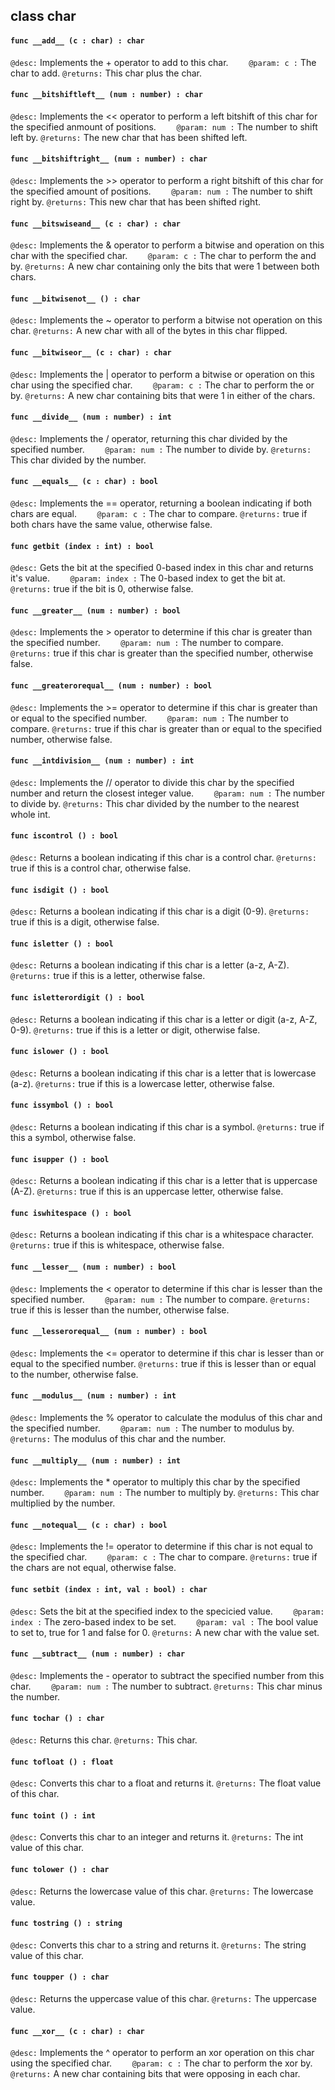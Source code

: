 ## class char

#### ```func __add__ (c : char) : char```


```@desc:``` Implements the + operator to add to this char.
```    @param: c :``` The char to add.
```@returns:``` This char plus the char.

#### ```func __bitshiftleft__ (num : number) : char```


```@desc:``` Implements the << operator to perform a left bitshift of this char for the specified anmount of positions.
```    @param: num :``` The number to shift left by.
```@returns:``` The new char that has been shifted left.

#### ```func __bitshiftright__ (num : number) : char```


```@desc:``` Implements the >> operator to perform a right bitshift of this char for the specified amount of positions.
```    @param: num :``` The number to shift right by.
```@returns:``` This new char that has been shifted right.

#### ```func __bitswiseand__ (c : char) : char```


```@desc:``` Implements the & operator to perform a bitwise and operation on this char with the specified char.
```    @param: c :``` The char to perform the and by.
```@returns:``` A new char containing only the bits that were 1 between both chars.

#### ```func __bitwisenot__ () : char```


```@desc:``` Implements the ~ operator to perform a bitwise not operation on this char.
```@returns:``` A new char with all of the bytes in this char flipped.

#### ```func __bitwiseor__ (c : char) : char```


```@desc:``` Implements the | operator to perform a bitwise or operation on this char using the specified char.
```    @param: c :``` The char to perform the or by.
```@returns:``` A new char containing bits that were 1 in either of the chars.

#### ```func __divide__ (num : number) : int```


```@desc:``` Implements the / operator, returning this char divided by the specified number.
```    @param: num :``` The number to divide by.
```@returns:``` This char divided by the number.

#### ```func __equals__ (c : char) : bool```


```@desc:``` Implements the == operator, returning a boolean indicating if both chars are equal.
```    @param: c :``` The char to compare.
```@returns:``` true if both chars have the same value, otherwise false.

#### ```func getbit (index : int) : bool```


```@desc:``` Gets the bit at the specified 0-based index in this char and returns it's value.
```    @param: index :``` The 0-based index to get the bit at.
```@returns:``` true if the bit is 0, otherwise false.

#### ```func __greater__ (num : number) : bool```


```@desc:``` Implements the > operator to determine if this char is greater than the specified number.
```    @param: num :``` The number to compare.
```@returns:``` true if this char is greater than the specified number, otherwise false.

#### ```func __greaterorequal__ (num : number) : bool```


```@desc:``` Implements the >= operator to determine if this char is greater than or equal to the specified number.
```    @param: num :``` The number to compare.
```@returns:``` true if this char is greater than or equal to the specified number, otherwise false.

#### ```func __intdivision__ (num : number) : int```


```@desc:``` Implements the // operator to divide this char by the specified number and return the closest integer value.
```    @param: num :``` The number to divide by.
```@returns:``` This char divided by the number to the nearest whole int.

#### ```func iscontrol () : bool```


```@desc:``` Returns a boolean indicating if this char is a control char.
```@returns:``` true if this is a control char, otherwise false.

#### ```func isdigit () : bool```


```@desc:``` Returns a boolean indicating if this char is a digit (0-9).
```@returns:``` true if this is a digit, otherwise false.

#### ```func isletter () : bool```


```@desc:``` Returns a boolean indicating if this char is a letter (a-z, A-Z).
```@returns:``` true if this is a letter, otherwise false.

#### ```func isletterordigit () : bool```


```@desc:``` Returns a boolean indicating if this char is a letter or digit (a-z, A-Z, 0-9).
```@returns:``` true if this is a letter or digit, otherwise false.

#### ```func islower () : bool```


```@desc:``` Returns a boolean indicating if this char is a letter that is lowercase (a-z).
```@returns:``` true if this is a lowercase letter, otherwise false.

#### ```func issymbol () : bool```


```@desc:``` Returns a boolean indicating if this char is a symbol.
```@returns:``` true if this a symbol, otherwise false.

#### ```func isupper () : bool```


```@desc:``` Returns a boolean indicating if this char is a letter that is uppercase (A-Z).
```@returns:``` true if this is an uppercase letter, otherwise false.

#### ```func iswhitespace () : bool```


```@desc:``` Returns a boolean indicating if this char is a whitespace character.
```@returns:``` true if this is whitespace, otherwise false.

#### ```func __lesser__ (num : number) : bool```


```@desc:``` Implements the < operator to determine if this char is lesser than the specified number.
```    @param: num :``` The number to compare.
```@returns:``` true if this is lesser than the number, otherwise false.

#### ```func __lesserorequal__ (num : number) : bool```


```@desc:``` Implements the <= operator to determine if this char is lesser than or equal to the specified number.
```@returns:``` true if this is lesser than or equal to the number, otherwise false.

#### ```func __modulus__ (num : number) : int```


```@desc:``` Implements the % operator to calculate the modulus of this char and the specified number.
```    @param: num :``` The number to modulus by.
```@returns:``` The modulus of this char and the number.

#### ```func __multiply__ (num : number) : int```


```@desc:``` Implements the * operator to multiply this char by the specified number.
```    @param: num :``` The number to multiply by.
```@returns:``` This char multiplied by the number.

#### ```func __notequal__ (c : char) : bool```


```@desc:``` Implements the != operator to determine if this char is not equal to the specified char.
```    @param: c :``` The char to compare.
```@returns:``` true if the chars are not equal, otherwise false.

#### ```func setbit (index : int, val : bool) : char```


```@desc:``` Sets the bit at the specified index to the specicied value.
```    @param: index :``` The zero-based index to be set.
```    @param: val :``` The bool value to set to, true for 1 and false for 0.
```@returns:``` A new char with the value set.

#### ```func __subtract__ (num : number) : char```


```@desc:``` Implements the - operator to subtract the specified number from this char.
```    @param: num :``` The number to subtract.
```@returns:``` This char minus the number.

#### ```func tochar () : char```


```@desc:``` Returns this char.
```@returns:``` This char.

#### ```func tofloat () : float```


```@desc:``` Converts this char to a float and returns it.
```@returns:``` The float value of this char.

#### ```func toint () : int```


```@desc:``` Converts this char to an integer and returns it.
```@returns:``` The int value of this char.

#### ```func tolower () : char```


```@desc:``` Returns the lowercase value of this char.
```@returns:``` The lowercase value.

#### ```func tostring () : string```


```@desc:``` Converts this char to a string and returns it.
```@returns:``` The string value of this char.

#### ```func toupper () : char```


```@desc:``` Returns the uppercase value of this char.
```@returns:``` The uppercase value.

#### ```func __xor__ (c : char) : char```


```@desc:``` Implements the ^ operator to perform an xor operation on this char using the specified char.
```    @param: c :``` The char to perform the xor by.
```@returns:``` A new char containing bits that were opposing in each char.

